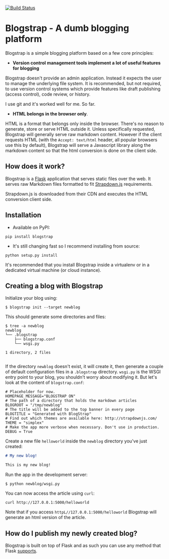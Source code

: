 [![Build Status](https://api.travis-ci.org/joehakimrahme/blogstrap.png)](https://api.travis-ci.org/joehakimrahme/blogstrap)


Blogstrap - A dumb blogging platform
====================================

Blogstrap is a simple blogging platform based on a few core principles:

* **Version control management tools implement a lot of useful
  features for blogging**

Blogstrap doesn't provide an admin application. Instead it expects the user to
manage the underlying file system. It is recommended, but not required, to use
version control systems which provide features like draft publishing (access
control), code review, or history.

I use git and it's worked well for me. So far.

* **HTML belongs in the browser only**.

HTML is a format that belongs only inside the browser. There's no reason to
generate, store or serve HTML outside it. Unless specifically requested,
Blogstrap will generally serve raw markdown content. However if the client
requests HTML (with the `Accept: text/html` header, all popular browsers use
this by default), Blogstrap will serve a Javascript library along the markdown
content so that the html conversion is done on the client side.


How does it work?
-----------------

Blogstrap is a [Flask](http://flask.pocoo.org/) application that serves static
files over the web. It serves raw Markdown files formatted to fit
[Strapdown.js](http://strapdownjs.com/) requirements.

Strapdown.js is downloaded from their CDN and executes the HTML conversion
client side.


Installation
------------

* Available on PyPI:

```
pip install blogstrap
```

* It's still changing fast so I recommend installing from source:

```
python setup.py install
```

It's recommended that you install Blogstrap inside a virtualenv or in a
dedicated virtual machine (or cloud instance).


Creating a blog with Blogstrap
-----------------------------

Initialize your blog using:

```
$ blogstrap init --target newblog
```

This should generate some directories and files:

```
$ tree -a newblog
newblog
└── .blogstrap
    ├── blogstrap.conf
    └── wsgi.py

1 directory, 2 files


```

If the directory `newblog` doesn't exist, it will create it, then
generate a couple of default configuration files in a `.blogstrap`
directory. `wsgi.py` is the WSGI entry point to your blog, you shouldn't
worry about modifying it. But let's look at the content of `blogstrap.conf`:

```
# Placeholder for now.
HOMEPAGE_MESSAGE="BLOGSTRAP ON"
# The path of a directory that holds the markdown articles
BLOGROOT = "/tmp/newblog"
# The title will be added to the top banner in every page
BLOGTITLE = "Generated with BlogStrap"
# Find out which themes are available here: http://strapdownjs.com/
THEME = "simplex"
# Make the app more verbose when necessary. Don't use in production.
DEBUG = True
```

Create a new file `helloworld` inside the `newblog` directory you've just
created:

```markdown
# My new blog!

This is my new blog!
```

Run the app in the development server:

```
$ python newblog/wsgi.py
```

You can now access the article using `curl`:

```
curl http://127.0.0.1:5000/helloworld
```

Note that if you access `httpL//127.0.0.1:5000/helloworld` Blogstrap
will generate an html version of the article.


How do I publish my newly created blog?
---------------------------------------

Blogstrap is built on top of Flask and as such you can use any
method that Flask [supports](http://flask.pocoo.org/docs/0.10/deploy).
